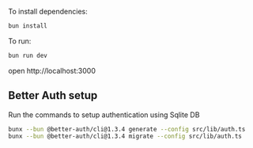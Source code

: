 To install dependencies:
```sh
bun install
```

To run:
```sh
bun run dev
```

open http://localhost:3000

## Better Auth setup

Run the commands to setup authentication using Sqlite DB

```sh
bunx --bun @better-auth/cli@1.3.4 generate --config src/lib/auth.ts
bunx --bun @better-auth/cli@1.3.4 migrate --config src/lib/auth.ts
```

